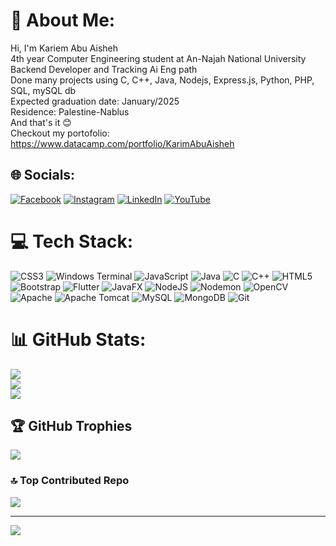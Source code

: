 # 💫 About Me:
Hi, I'm Kariem Abu Aisheh<br>4th year Computer Engineering student at An-Najah National University<br>Backend Developer and Tracking Ai Eng path<br>Done many projects using C, C++, Java, Nodejs, Express.js, Python, PHP, SQL, mySQL db<br>Expected graduation date: January/2025<br>Residence: Palestine-Nablus<br>And that's it 😊<br>Checkout my portofolio: https://www.datacamp.com/portfolio/KarimAbuAisheh


## 🌐 Socials:
[![Facebook](https://img.shields.io/badge/Facebook-%231877F2.svg?logo=Facebook&logoColor=white)](https://facebook.com/kariem.alwazany) [![Instagram](https://img.shields.io/badge/Instagram-%23E4405F.svg?logo=Instagram&logoColor=white)](https://instagram.com/KariemAlwazany) [![LinkedIn](https://img.shields.io/badge/LinkedIn-%230077B5.svg?logo=linkedin&logoColor=white)](www.linkedin.com/in/kariem-abuaisheh) [![YouTube](https://img.shields.io/badge/YouTube-%23FF0000.svg?logo=YouTube&logoColor=white)](https://www.youtube.com/channel/UC19dOJDBkbk-Vt25FZrR_QQ) 

# 💻 Tech Stack:
![CSS3](https://img.shields.io/badge/css3-%231572B6.svg?style=for-the-badge&logo=css3&logoColor=white) ![Windows Terminal](https://img.shields.io/badge/Windows%20Terminal-%234D4D4D.svg?style=for-the-badge&logo=windows-terminal&logoColor=white) ![JavaScript](https://img.shields.io/badge/javascript-%23323330.svg?style=for-the-badge&logo=javascript&logoColor=%23F7DF1E) ![Java](https://img.shields.io/badge/java-%23ED8B00.svg?style=for-the-badge&logo=openjdk&logoColor=white) ![C](https://img.shields.io/badge/c-%2300599C.svg?style=for-the-badge&logo=c&logoColor=white) ![C++](https://img.shields.io/badge/c++-%2300599C.svg?style=for-the-badge&logo=c%2B%2B&logoColor=white) ![HTML5](https://img.shields.io/badge/html5-%23E34F26.svg?style=for-the-badge&logo=html5&logoColor=white) ![Bootstrap](https://img.shields.io/badge/bootstrap-%238511FA.svg?style=for-the-badge&logo=bootstrap&logoColor=white) ![Flutter](https://img.shields.io/badge/Flutter-%2302569B.svg?style=for-the-badge&logo=Flutter&logoColor=white) ![JavaFX](https://img.shields.io/badge/javafx-%23FF0000.svg?style=for-the-badge&logo=javafx&logoColor=white) ![NodeJS](https://img.shields.io/badge/node.js-6DA55F?style=for-the-badge&logo=node.js&logoColor=white) ![Nodemon](https://img.shields.io/badge/NODEMON-%23323330.svg?style=for-the-badge&logo=nodemon&logoColor=%BBDEAD) ![OpenCV](https://img.shields.io/badge/opencv-%23white.svg?style=for-the-badge&logo=opencv&logoColor=white) ![Apache](https://img.shields.io/badge/apache-%23D42029.svg?style=for-the-badge&logo=apache&logoColor=white) ![Apache Tomcat](https://img.shields.io/badge/apache%20tomcat-%23F8DC75.svg?style=for-the-badge&logo=apache-tomcat&logoColor=black) ![MySQL](https://img.shields.io/badge/mysql-4479A1.svg?style=for-the-badge&logo=mysql&logoColor=white) ![MongoDB](https://img.shields.io/badge/MongoDB-%234ea94b.svg?style=for-the-badge&logo=mongodb&logoColor=white) ![Git](https://img.shields.io/badge/git-%23F05033.svg?style=for-the-badge&logo=git&logoColor=white)
# 📊 GitHub Stats:
![](https://github-readme-stats.vercel.app/api?username=KariemAlwazany&theme=radical&hide_border=true&include_all_commits=false&count_private=true)<br/>
![](https://github-readme-streak-stats.herokuapp.com/?user=KariemAlwazany&theme=radical&hide_border=true)<br/>
![](https://github-readme-stats.vercel.app/api/top-langs/?username=KariemAlwazany&theme=radical&hide_border=true&include_all_commits=false&count_private=true&layout=compact)

## 🏆 GitHub Trophies
![](https://github-profile-trophy.vercel.app/?username=KariemAlwazany&theme=radical&no-frame=false&no-bg=false&margin-w=4)

### 🔝 Top Contributed Repo
![](https://github-contributor-stats.vercel.app/api?username=KariemAlwazany&limit=5&theme=dracula&combine_all_yearly_contributions=true)

---
[![](https://visitcount.itsvg.in/api?id=KariemAlwazany&icon=0&color=2)](https://visitcount.itsvg.in)

<!-- Proudly created with GPRM ( https://gprm.itsvg.in ) -->

